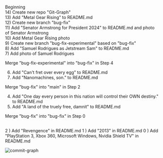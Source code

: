 Beginning
<br>
14) Create new repo "Git-Graph"
<br>
13) Add "Metal Gear Rising" to README.md
<br>
12) Create new branch "bug-fix"
<br>
11) Add "Senator Armstrong for President 2024" to README.md and photo of Senator Armstrong
<br>
10) Add Metal Gear Rising photo
<br>
9) Create new branch "bug-fix-experimental" based on "bug-fix"
<br>
8) Add "Samuel Rodrigues as Jetstream Sam" to README.md
<br>
7) Add photo of Samuel Rodrigues
<br>

Merge "bug-fix-experimental" into "bug-fix" in Step 4

6) Add "Can't fret over every egg" to README.md
5) Add "Nanomachines, son." to README.md

Merge "bug-fix" into "main" in Step 2

4) Add "One day every person in this nation will control their OWN destiny." to README.md
3) Add "A land of the truely free, damnit" to README.md

Merge "bug-fix" into "bug-fix" in Step 0

<br>
2 ) Add "Revengence" in README.md
1 ) Add "2013" in README.md
0 ) Add "PlayStation 3, Xbox 360, Microsoft Windows, Nvidia Shield TV" in README.md

![commit-graph](https://i.imgur.com/FsGTW1k.png)
